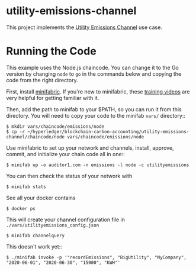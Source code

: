 # utility-emissions-channel

This project implements the [Utility Emissions Channel](https://wiki.hyperledger.org/display/CASIG/Utility+Emissions+Channel) use case.

Running the Code
================

This example uses the Node.js chaincode.  You can change it to the Go version by changing ``node`` to ``go`` in the commands below and copying the code from the right directory.

First, install [minifabric](https://github.com/litong01/minifabric).  If you're new to minifabric, these [training videos](https://www.youtube.com/playlist?list=PL0MZ85B_96CExhq0YdHLPS5cmSBvSmwyO) are very helpful for getting familiar with it.

Then, add the path to minifab to your $PATH, so you can run it from this directory.  You will need to copy your code to the minifab ``vars/`` directory::  

    $ mkdir vars/chaincode/emissions/node
    $ cp -r ~/hyperledger/blockchain-carbon-accounting/utility-emissions-channel/chaincode/node vars/chaincode/emissions/node

Use minifabric to set up your network and channels, install, approve, commit, and initialize your chain code all in one::

    $ minifab up -o auditor1.com -n emissions -l node -c utilityemissions 

You can then check the status of your network with

    $ minifab stats

See all your docker contains

    $ docker ps

This will create your channel configuration file in ``./vars/utilityemissions_config.json``

    $ minifab channelquery

This doesn't work yet::

    $ ./minifab invoke -p '"recordEmissions", "BigUtility", "MyCompany", "2020-06-01", "2020-06-30", "15000", "KWH"'
  
